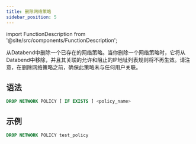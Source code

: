 ```yaml
---
title: 删除网络策略
sidebar_position: 5
---
```


import FunctionDescription from '@site/src/components/FunctionDescription';

<FunctionDescription description="引入或更新版本：v1.2.26"/>

从Databend中删除一个已存在的网络策略。当你删除一个网络策略时，它将从Databend中移除，并且其关联的允许和阻止的IP地址列表规则将不再生效。请注意，在删除网络策略之前，确保此策略未与任何用户关联。

## 语法

```sql
DROP NETWORK POLICY [ IF EXISTS ] <policy_name>
```

## 示例

```sql
DROP NETWORK POLICY test_policy
```